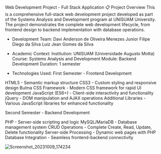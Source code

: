 Web Development Project - Full Stack Application
📋 Project Overview
This is a comprehensive full-stack web development project developed as part of the Systems Analysis and Development program at UNISUAM University. The project demonstrates the complete web development lifecycle, from frontend design to backend implementation with database operations.

- Development Team: 
Davi Anderson de Oliveira Menezes
Junior Filipe Diego da Silva
Luiz Jean Gomes da Silva

- Academic Context:
Institution: UNISUAM (Universidade Augusto Motta)
Course: Systems Analysis and Development
Module: Backend Development
Duration: 1 semester

- Technologies Used: 
First Semester - Frontend Development

HTML5 - Semantic markup structure
CSS3 - Custom styling and responsive design
Bulma CSS Framework - Modern CSS framework for rapid UI development
JavaScript (ES6+) - Client-side interactivity and functionality
jQuery - DOM manipulation and AJAX operations
Additional Libraries - Various JavaScript libraries for enhanced functionality

Second Semester - Backend Development

PHP - Server-side scripting and logic
MySQL/MariaDB - Database management system
CRUD Operations - Complete Create, Read, Update, Delete functionality
Server-side Processing - Dynamic web pages with PHP
Database Integration - Seamless frontend-backend connectivity

![Screenshot_20231009_174234](https://github.com/akara184/Telecall-Unisuam/assets/108695793/5150e25d-0cfd-4913-a6af-9c1b27ff8c77)



